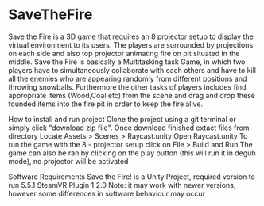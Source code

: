 # SaveTheFire

Save the Fire is a 3D game that requires an 8 projector setup to display the virtual environment to its users. 
The players are surrounded by projections on each side and also top projector animating fire on pit situated in 
the middle. Save the Fire is basically a Multitasking task Game, in which two players have to simultaneously collaborate 
with each others and have to  kill all the enemies who are appearing randomly from different positions and  throwing 
snowballs. Furthermore the other tasks of players includes find appropriate items (Wood,Coal etc) from the scene and 
drag and drop these founded items into the fire pit in order to keep the fire alive.  

How to install and run project
Clone the project using a git terminal or simply click "download zip file".
Once download finished extact files from directory
Locate Assets > Scenes > Raycast.unity
Open Raycast.unity
To run the game with the 8 - projector setup click on File > Build and Run
The game can also be ran by clicking on the play button (this will run it in degub mode), no projector will be activated

Software Requirements
Save the Fire! is a Unity Project, required version to run 5.5.1
SteamVR Plugin 1.2.0
Note: it may work with newer versions, however some differences in software behaviour may occur
